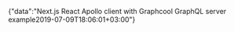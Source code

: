 {"data":"Next.js React Apollo client with Graphcool GraphQL server example2019-07-09T18:06:01+03:00"}
